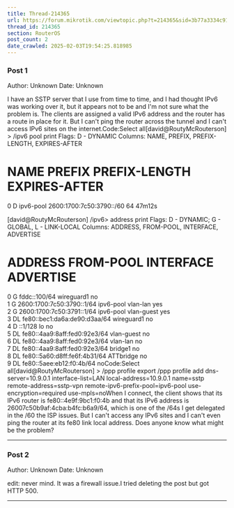 ```yaml
---
title: Thread-214365
url: https://forum.mikrotik.com/viewtopic.php?t=214365&sid=3b77a3334c914448dbbc02bfdff4c3aa
thread_id: 214365
section: RouterOS
post_count: 2
date_crawled: 2025-02-03T19:54:25.818985
---
```


### Post 1
Author: Unknown
Date: Unknown

I have an SSTP server that I use from time to time, and I had thought IPv6 was working over it, but it appears not to be and I'm not sure what the problem is. The clients are assigned a valid IPv6 address and the router has a route in place for it. But I can't ping the router across the tunnel and I can't access IPv6 sites on the internet.Code:Select all[david@RoutyMcRouterson] > /ipv6 pool print
Flags: D - DYNAMIC
Columns: NAME, PREFIX, PREFIX-LENGTH, EXPIRES-AFTER
#   NAME       PREFIX                    PREFIX-LENGTH  EXPIRES-AFTER
0 D ipv6-pool  2600:1700:7c50:3790::/60             64  47m12s   

[david@RoutyMcRouterson] /ipv6> address print
Flags: D - DYNAMIC; G - GLOBAL, L - LINK-LOCAL
Columns: ADDRESS, FROM-POOL, INTERFACE, ADVERTISE
#    ADDRESS                       FROM-POOL  INTERFACE        ADVERTISE
0  G fddc::100/64                             wireguard1       no       
1  G 2600:1700:7c50:3790::1/64     ipv6-pool  vlan-lan         yes      
2  G 2600:1700:7c50:3791::1/64     ipv6-pool  vlan-guest       yes      
3 DL fe80::bec1:da6a:de90:d3aa/64             wireguard1       no       
4 D  ::1/128                                  lo               no       
5 DL fe80::4aa9:8aff:fed0:92e3/64             vlan-guest       no       
6 DL fe80::4aa9:8aff:fed0:92e3/64             vlan-lan         no       
7 DL fe80::4aa9:8aff:fed0:92e3/64             bridge1          no       
8 DL fe80::5a60:d8ff:fe6f:4b31/64             ATTbridge        no       
9 DL fe80::5aee:eb12:f0:4b/64                 <sstp-davidvpn>  noCode:Select all[david@RoutyMcRouterson] > /ppp profile export
/ppp profile
add dns-server=10.9.0.1 interface-list=LAN local-address=10.9.0.1 name=sstp remote-address=sstp-vpn remote-ipv6-prefix-pool=ipv6-pool use-encryption=required use-mpls=noWhen I connect, the client shows that its IPv6 router is fe80::4e9f:9bc1:f0:4b and that its IPv6 address is 26007c50b9af:4cba:b4fc:b6a9/64, which is one of the /64s I get delegated in the /60 the ISP issues. But I can't access any IPv6 sites and I can't even ping the router at its fe80 link local address. Does anyone know what might be the problem?

---
### Post 2
Author: Unknown
Date: Unknown

edit: never mind. It was a firewall issue.I tried deleting the post but got HTTP 500.

---
